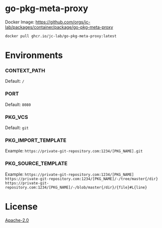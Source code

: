 # go-pkg-meta-proxy

Docker Image: https://github.com/orgs/jc-lab/packages/container/package/go-pkg-meta-proxy

```
docker pull ghcr.io/jc-lab/go-pkg-meta-proxy:latest
```

# Environments

### CONTEXT_PATH

Default: `/`

### PORT

Default: `8080`

### PKG_VCS

Default: `git`

### PKG_IMPORT_TEMPLATE

Example: `https://private-git-repository.com:1234/[PKG_NAME].git`

### PKG_SOURCE_TEMPLATE

Example: `https://private-git-repository.com:1234/[PKG_NAME] https://private-git-repository.com:1234/[PKG_NAME]/-/tree/master{/dir} https://private-git-repository.com:1234/[PKG_NAME]/-/blob/master{/dir}/{file}#L{line}`

# License

[Apache-2.0](./LICENSE)
